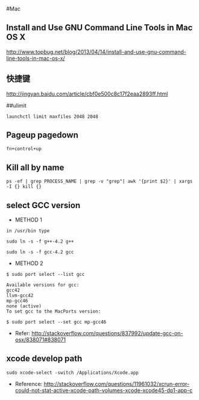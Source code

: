 #Mac

## Install and Use GNU Command Line Tools in Mac OS X

<http://www.topbug.net/blog/2013/04/14/install-and-use-gnu-command-line-tools-in-mac-os-x/>


## 快捷键

<http://jingyan.baidu.com/article/cbf0e500c8c17f2eaa2893ff.html>


##ulimit

```
launchctl limit maxfiles 2048 2048 
```

## Pageup pagedown

```fn+control+up```

## Kill all by name

```
ps -ef | grep PROCESS_NAME | grep -v "grep"| awk '{print $2}' | xargs -I {} kill {}

```

## select GCC version

* METHOD 1



```
in /usr/bin type

sudo ln -s -f g++-4.2 g++

sudo ln -s -f gcc-4.2 gcc

```

* METHOD 2

```
$ sudo port select --list gcc

Available versions for gcc:
gcc42
llvm-gcc42
mp-gcc46
none (active)
To set gcc to the MacPorts version:

$ sudo port select --set gcc mp-gcc46

```

* Refer: <http://stackoverflow.com/questions/837992/update-gcc-on-osx/838071#838071>

## xcode develop path


`sudo xcode-select -switch /Applications/Xcode.app`

* Reference: <http://stackoverflow.com/questions/11961032/xcrun-error-could-not-stat-active-xcode-path-volumes-xcode-xcode45-dp1-app-c>